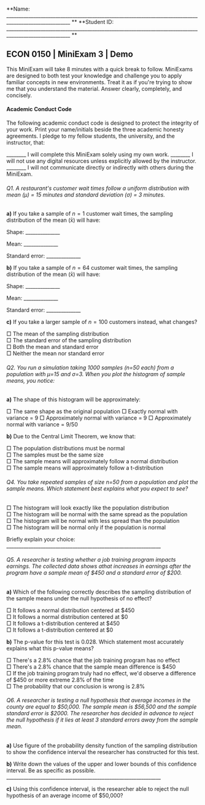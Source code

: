 **Name: ________________________________________________________________________________________________________ **                          **Student ID: ________________________________________________________________________________________________________ **

## ECON 0150 | MiniExam 3 | Demo

This MiniExam will take 8 minutes with a quick break to follow. MiniExams are designed to both test your knowledge and challenge you to apply familiar concepts in new environments. Treat it as if you're trying to show me that you understand the material. Answer clearly, completely, and concisely. 

#### Academic Conduct Code

The following academic conduct code is designed to protect the integrity of your work. Print your name/initials beside the three academic honesty agreements. I pledge to my fellow students, the university, and the instructor, that:

________ I will complete this MiniExam solely using my own work.
________ I will not use any digital resources unless explicitly allowed by the instructor.
________ I will not communicate directly or indirectly with others during the MiniExam.





###### Q1. A restaurant's customer wait times follow a *uniform* distribution with mean (μ) = 15 minutes and standard deviation (σ) = 3 minutes.

**a)** If you take a sample of  $n=1$ customer wait times, the sampling distribution of the mean (x̄) will have:

Shape: ______________

Mean: ______________

Standard error: ______________

**b)** If you take a sample of $n=64$ customer wait times, the sampling distribution of the mean (x̄) will have:

Shape: ______________

Mean: ______________

Standard error: ______________

**c)** If you take a larger sample of $n=100$ customers instead, what changes?

□ The mean of the sampling distribution  
□ The standard error of the sampling distribution  
□ Both the mean and standard error  
□ Neither the mean nor standard error  

###### Q2. You run a simulation taking 1000 samples (n=50 each) from a population with μ=15 and σ=3. When you plot the histogram of sample means, you notice:

**a)** The shape of this histogram will be approximately:

□ The same shape as the original population
□ Exactly normal with variance = 9
□ Approximately normal with variance = 9
□ Approximately normal with variance = 9/50

**b)** Due to the Central Limit Theorem, we know that:

□ The population distributions must be normal  
□ The samples must be the same size  
□ The sample means will approximately follow a normal distribution  
□ The sample means will approximately follow a t-distribution

###### Q4. You take repeated samples of size n=50 from a population and plot the sample means. Which statement best explains what you expect to see?

□ The histogram will look exactly like the population distribution  
□ The histogram will be normal with the same spread as the population  
□ The histogram will be normal with less spread than the population  
□ The histogram will be normal only if the population is normal  

Briefly explain your choice: _______________________________________________________________

###### Q5. A researcher is testing whether a job training program impacts earnings. The collected data shows athat increases in earnings after the program have a sample mean of \$450 and a standard error of \$200.

**a)** Which of the following correctly describes the sampling distribution of the sample means under the null hypothesis of no effect?

□ It follows a normal distribution centered at \$450  
□ It follows a normal distribution centered at \$0  
□ It follows a t-distribution centered at \$450  
□ It follows a t-distribution centered at \$0  

**b)** The p-value for this test is 0.028. Which statement most accurately explains what this p-value means?

□ There's a 2.8% chance that the job training program has no effect  
□ There's a 2.8% chance that the sample mean difference is \$450  
□ If the job training program truly had no effect, we'd observe a difference of \$450 or more extreme 2.8% of the time  
□ The probability that our conclusion is wrong is 2.8%  

###### Q6. A researcher is testing a null hypothesis that average incomes in the county are equal to \$50,000. The sample mean is \$56,500 and the sample standard error is \$2000. The researcher has decided in advance to reject the null hypothesis if it lies at least 3 standard errors away from the sample mean. 

**a)** Use figure of the probability density function of the sampling distribution to show the confidence interval the researcher has constructed for this test.



**b)** Write down the values of the upper and lower bounds of this confidence interval. Be as specific as possible.  _______________________________________________________________



**c)** Using this confidence interval, is the researcher able to reject the null hypothesis of an average income of \$50,000?